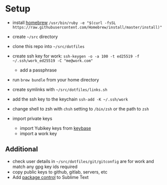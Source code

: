 # Setup

- install [homebrew](https://brew.sh/) `/usr/bin/ruby -e "$(curl -fsSL https://raw.githubusercontent.com/Homebrew/install/master/install)"`
- create `~/src` directory
- clone this repo into `~/src/dotfiles`
- create ssh key for work:
  `ssh-keygen -o -a 100 -t ed25519 -f ~/.ssh/work_ed25519 -C "me@work.com"`
  - add a passphrase

- run `brew bundle` from your home directory
- create symlinks with `~/src/dotfiles/links.sh`
- add the ssh key to the keychain `ssh-add -K ~/.ssh/work`
- change shell to zsh with `chsh` setting to `/bin/zsh` or the path to
`zsh`
- import private keys
  - import Yubikey keys from [keybase](https://keybase.io)
  - import a work key

## Additional

- check user details in `~/src/dotfiles/git/gitconfig` are for work and
match any gpg key ids required
- copy public keys to github, gitlab, servers, etc
- Add [package control](https://packagecontrol.io/installation) to Sublime Text
